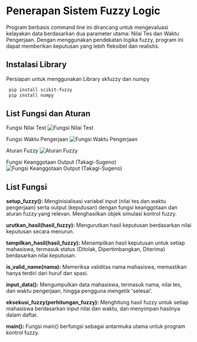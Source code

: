 
# Penerapan Sistem Fuzzy Logic

Program berbasis command line ini dirancang untuk mengevaluasi kelayakan data berdasarkan dua parameter utama: Nilai Tes dan Waktu Pengerjaan. Dengan menggunakan pendekatan logika fuzzy, program ini dapat memberikan keputusan yang lebih fleksibel dan realistis.




## Instalasi Library

Persiapan untuk menggunakan Library skfuzzy dan numpy

```bash
 pip install scikit-fuzzy
 pip install numpy
```
    
## List Fungsi dan Aturan
Fungsi Nilai Test
![Fungsi Nilai Test](https://github.com/danaardana/tubes_dkb/blob/main/images/nilai_test.jpg?raw=true)

Fungsi Waktu Pengerjaan
![Fungsi Waktu Pengerjaan](https://github.com/danaardana/tubes_dkb/blob/main/images/waktu_pengerjaan.jpg?raw=true)

Aturan Fuzzy
![Aturan Fuzzy](https://github.com/danaardana/tubes_dkb/blob/main/images/aturan_fuzzy.jpg?raw=true)

Fungsi Keanggotaan Output (Takagi-Sugeno)
![Fungsi Keanggotaan Output (Takagi-Sugeno)](https://github.com/danaardana/tubes_dkb/blob/main/images/keanggotaan_output.jpg?raw=true)
## List Fungsi

**setup_fuzzy():** Menginisialisasi variabel input (nilai tes dan waktu pengerjaan) serta output (keputusan) dengan fungsi keanggotaan dan aturan fuzzy yang relevan. Menghasilkan objek simulasi kontrol fuzzy.

**urutkan_hasil(hasil_fuzzy):** Mengurutkan hasil keputusan berdasarkan nilai keputusan secara menurun.

**tampilkan_hasil(hasil_fuzzy):** Menampilkan hasil keputusan untuk setiap mahasiswa, termasuk status (Ditolak, Dipertimbangkan, Diterima) berdasarkan nilai keputusan.

**is_valid_name(nama):** Memeriksa validitas nama mahasiswa, memastikan hanya terdiri dari huruf dan spasi.

**input_data():** Mengumpulkan data mahasiswa, termasuk nama, nilai tes, dan waktu pengerjaan, hingga pengguna mengetik 'selesai'.

**eksekusi_fuzzy(perhitungan_fuzzy):** Menghitung hasil fuzzy untuk setiap mahasiswa berdasarkan input nilai dan waktu, dan menyimpan hasilnya dalam daftar.

**main():** Fungsi main() berfungsi sebagai antarmuka utama untuk program kontrol fuzzy. 

